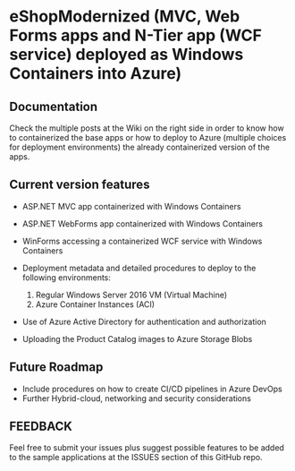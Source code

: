 # eShopModernized (MVC, Web Forms apps and N-Tier app (WCF service) deployed as Windows Containers into Azure)

## Documentation
Check the multiple posts at the Wiki on the right side in order to know how to containerized the base apps or how to deploy to Azure (multiple choices for deployment environments) the already containerized version of the apps.

## Current version features

- ASP.NET MVC app containerized with Windows Containers
- ASP.NET WebForms app containerized with Windows Containers
- WinForms accessing a containerized WCF service with Windows Containers
- Deployment metadata and detailed procedures to deploy to the following environments:
  1. Regular Windows Server 2016 VM (Virtual Machine)
  1. Azure Container Instances (ACI)

- Use of Azure Active Directory for authentication and authorization
- Uploading the Product Catalog images to Azure Storage Blobs

## Future Roadmap
- Include procedures on how to create CI/CD pipelines in Azure DevOps
- Further Hybrid-cloud, networking and security considerations

## FEEDBACK
Feel free to submit your issues plus suggest possible features to be added to the sample applications at the ISSUES section of this GitHub repo.
